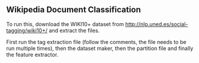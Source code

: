 Wikipedia Document Classification
---------------------------------

To run this, download the WIKI10+ dataset from http://nlp.uned.es/social-tagging/wiki10+/ and extract the files.

First run the tag extraction file (follow the comments, the file needs to be run multiple times), 
then the dataset maker, then the partition file and finally the feature extractor.
